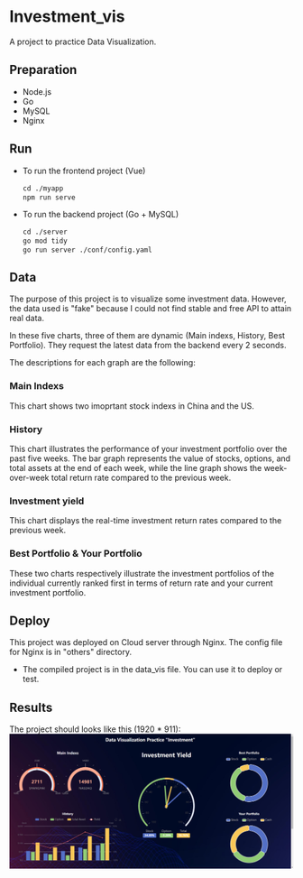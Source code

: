 # Investment_vis
A project to practice Data Visualization.


## Preparation
- Node.js
- Go
- MySQL
- Nginx

## Run
- To run the frontend project (Vue)
  ```
  cd ./myapp
  npm run serve
  ```
- To run the backend project (Go + MySQL)
  ```
  cd ./server
  go mod tidy
  go run server ./conf/config.yaml
  ```
## Data
The purpose of this project is to visualize some investment data. However, the data used is "fake" because I could not find stable and free API to attain real data. 

In these five charts, three of them are dynamic (Main indexs, History, Best Portfolio). They request the latest data from the backend every 2 seconds.

The descriptions for each graph are the following:

### Main Indexs
This chart shows two imoprtant stock indexs in China and the US. 

### History
This chart illustrates the performance of your investment portfolio over the past five weeks. The bar graph represents the value of stocks, options, and total assets at the end of each week, while the line graph shows the week-over-week total return rate compared to the previous week.

### Investment yield
This chart displays the real-time investment return rates compared to the previous week.

### Best Portfolio & Your Portfolio
These two charts respectively illustrate the investment portfolios of the individual currently ranked first in terms of return rate and your current investment portfolio.

## Deploy
This project was deployed on Cloud server through Nginx. The config file for Nginx is in "others" directory.

- The compiled project is in the data_vis file. You can use it to deploy or test.

## Results
The project should looks like this (1920 * 911):
![Results](./example.png)